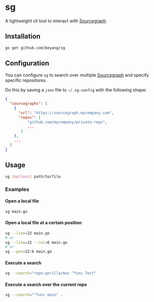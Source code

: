# sg

A lightweight cli tool to interact with [Sourcegraph](https://sourcegraph.com).

## Installation

```bash
go get github.com/beyang/sg
```

## Configuration

You can configure `sg` to search over multiple [Sourcegraph](https://about.sourcegraph.com) and specify
specific repositores.

Do this by saving a `json` file to `~/.sg-config` with the following shape:

```json
{
  "sourcegraphs": [
    {
      "url": "https://sourcegraph.mycompany.com",
      "repos": [
          "github.com/mycompany/private-repo",
          ...
       ]
    },
    ...
  ]
}
```

## Usage

```bash
sg [options] path/to/file
```

### Examples

#### Open a local file

```bash
sg main.go
```

#### Open a local file at a certain position

```bash
sg --line=22 main.go
# or
sg --line=22 --col=6 main.go
# or
sg --pos=22:6 main.go
```

#### Execute a search

```bash
sg --search="repo:gorilla/mux ^func Test"
```

#### Execute a search over the current repo

```bash
sg --search="^func main" .
```
